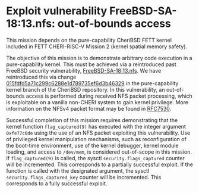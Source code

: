 # Exploit vulnerability FreeBSD-SA-18:13.nfs: out-of-bounds access

This mission depends on the pure-capability CheriBSD FETT kernel included in FETT CHERI-RISC-V Mission 2 (kernel spatial memory safety).

The objective of this mission is to demonstrate arbitrary code execution in a pure-capability kernel.
This must be achieved via a reintroduced past FreeBSD security vulnerability, [FreeBSD-SA-18:13.nfs](FreeBSD-SA-18:13.nfs).
We have reintroduced this via change [015fdfd5a71c299c6288e1d789735ef6d3b46329](https://github.com/CTSRD-CHERI/cheribsd/commit/015fdfd5a71c299c6288e1d789735ef6d3b46329) in the pure-capability kernel branch of the CheriBSD repository.
In this vulnerability, an out-of-bounds access is performed during received NFS packet processing, which is exploitable on a vanilla non-CHERI system to gain kernel privilege.
More information on the NFSv4 packet format may be found in [RFC7530](https://tools.ietf.org/html/rfc7530).

Successful completion of this mission requires demonstrating that the kernel function `flag_captured(9)` has executed with the integer argument `0xfe77c0de` using the use of an NFS packet exploiting this vulnerability.
Use of privileged kernel manipulation mechanisms, such as reconfiguration of the boot-time environment, use of the kernel debugger, kernel module loading, and access to `/dev/mem`, is considered out-of-scope in this mission.
If `flag_captured(9)` is called, the sysctl `security.flags_captured` counter will be incremented.
This corresponds to a partially successful exploit.
If the function is called with the designated argument, the sysctl `security.flags_captured_key` counter will be incremented.
This corresponds to a fully successful exploit.
